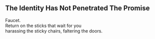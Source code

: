 The Identity Has Not Penetrated The Promise
-------------------------------------------
Faucet.  
Return on the sticks that wait for you  
harassing the sticky chairs, faltering the doors.  
